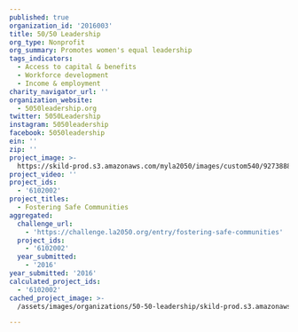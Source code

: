 ```yaml
---
published: true
organization_id: '2016003'
title: 50/50 Leadership
org_type: Nonprofit
org_summary: Promotes women's equal leadership
tags_indicators:
  - Access to capital & benefits
  - Workforce development
  - Income & employment
charity_navigator_url: ''
organization_website:
  - 5050leadership.org
twitter: 5050Leadership
instagram: 5050leadership
facebook: 5050leadership
ein: ''
zip: ''
project_image: >-
  https://skild-prod.s3.amazonaws.com/myla2050/images/custom540/9273888445741-team90.jpg
project_video: ''
project_ids:
  - '6102002'
project_titles:
  - Fostering Safe Communities
aggregated:
  challenge_url:
    - 'https://challenge.la2050.org/entry/fostering-safe-communities'
  project_ids:
    - '6102002'
  year_submitted:
    - '2016'
year_submitted: '2016'
calculated_project_ids:
  - '6102002'
cached_project_image: >-
  /assets/images/organizations/50-50-leadership/skild-prod.s3.amazonaws.com/myla2050/images/custom540/9273888445741-team90.jpg

---
```

